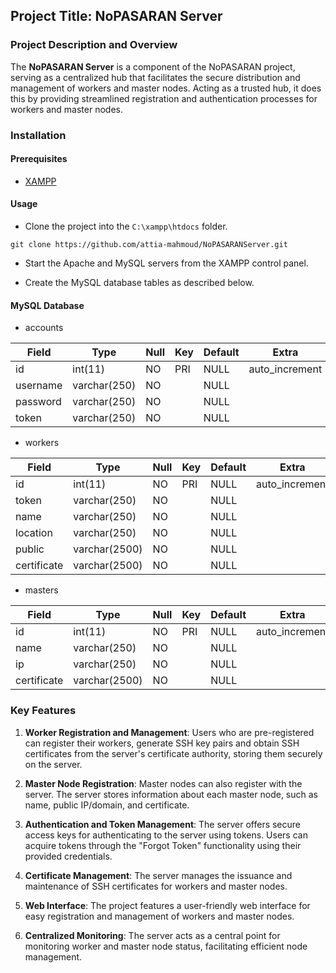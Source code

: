 ## Project Title: NoPASARAN Server

### Project Description and Overview

The **NoPASARAN Server** is a component of the NoPASARAN project, serving as a centralized hub that facilitates the secure distribution and management of workers and master nodes.
Acting as a trusted hub, it does this by providing streamlined registration and authentication processes for workers and master nodes.

### Installation

#### Prerequisites
- [XAMPP](https://www.apachefriends.org/)

#### Usage
- Clone the project into the `C:\xampp\htdocs` folder.

```
git clone https://github.com/attia-mahmoud/NoPASARANServer.git
```

- Start the Apache and MySQL servers from the XAMPP control panel.

- Create the MySQL database tables as described below.

#### MySQL Database

- accounts

| Field    | Type         | Null | Key | Default | Extra          |
|----------|--------------|------|-----|---------|----------------|
| id       | int(11)      | NO   | PRI | NULL    | auto_increment|
| username | varchar(250) | NO   |     | NULL    |                |
| password | varchar(250) | NO   |     | NULL    |                |
| token    | varchar(250) | NO   |     | NULL    |                |

- workers

| Field       | Type         | Null | Key | Default | Extra          |
|-------------|--------------|------|-----|---------|----------------|
| id          | int(11)      | NO   | PRI | NULL    | auto_increment|
| token       | varchar(250) | NO   |     | NULL    |                |
| name        | varchar(250) | NO   |     | NULL    |                |
| location    | varchar(250) | NO   |     | NULL    |                |
| public      | varchar(2500)| NO   |     | NULL    |                |
| certificate | varchar(2500)| NO   |     | NULL    |                |

- masters

| Field       | Type         | Null | Key | Default | Extra          |
|-------------|--------------|------|-----|---------|----------------|
| id          | int(11)      | NO   | PRI | NULL    | auto_increment|
| name        | varchar(250) | NO   |     | NULL    |                |
| ip          | varchar(250) | NO   |     | NULL    |                |
| certificate | varchar(2500)| NO   |     | NULL    |                |

### Key Features

1. **Worker Registration and Management**: Users who are pre-registered can register their workers, generate SSH key pairs and obtain SSH certificates from the server's certificate authority, storing them securely on the server.

2. **Master Node Registration**: Master nodes can also register with the server. The server stores information about each master node, such as name, public IP/domain, and certificate.

3. **Authentication and Token Management**: The server offers secure access keys for authenticating to the server using tokens. Users can acquire tokens through the "Forgot Token" functionality using their provided credentials.

4. **Certificate Management**: The server manages the issuance and maintenance of SSH certificates for workers and master nodes.

5. **Web Interface**: The project features a user-friendly web interface for easy registration and management of workers and master nodes.

6. **Centralized Monitoring**: The server acts as a central point for monitoring worker and master node status, facilitating efficient node management.
